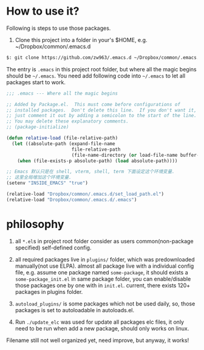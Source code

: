 # How to use it?

Following is steps to use those packages.

1. Clone this project into a folder in your's $HOME, e.g. ~/Dropbox/common/.emacs.d

```sh
$: git clone https://github.com/zw963/.emacs.d ~/Dropbox/common/.emacs.d
```

The entry is `.emacs` in this project root folder, but where all the magic begins should be `~/.emacs`.
You need add following code into `~/.emacs` to let all packages start to work.

```el
;;; .emacs --- Where all the magic begins

;; Added by Package.el.  This must come before configurations of
;; installed packages.  Don't delete this line.  If you don't want it,
;; just comment it out by adding a semicolon to the start of the line.
;; You may delete these explanatory comments.
;; (package-initialize)

(defun relative-load (file-relative-path)
  (let ((absolute-path (expand-file-name
                        file-relative-path
                        (file-name-directory (or load-file-name buffer-file-name)))))
    (when (file-exists-p absolute-path) (load absolute-path))))

;; Emacs 默认只是在 shell, vterm, shell, term 下面设定这个环境变量.
;; 这里全局增加这个环境变量.
(setenv "INSIDE_EMACS" "true")

(relative-load "Dropbox/common/.emacs.d/set_load_path.el")
(relative-load "Dropbox/common/.emacs.d/.emacs")
```

# philosophy


1. all `*.el`s in project root folder consider as users common(non-package specified) self-defined config.

2. all required packages live in `plugins/` folder, which was predownloaded manually(not use ELPA).
   almost all package live with a individual config file, e.g. assume one package named `some-package`, 
   it should exists a `some-package_init.el` in same package folder, you can enable/disable those packages
   one by one with in `init.el`. current, there exists 120+ packages in plugins folder.

3. `autoload_plugins/` is some packages which not be used daily, so, those packages is set to autoloadable in autoloads.el. 

4. Run `./update_elc` was used for update all packages elc files, it only need to be run when add a new package, should only works on linux.

Filename still not well organized yet, need improve, but anyway, it works!
